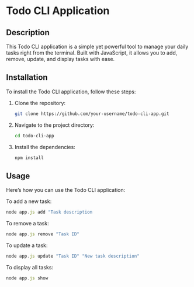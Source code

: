 # Todo CLI Application

## Description

This Todo CLI application is a simple yet powerful tool to manage your daily tasks right from the terminal. Built with JavaScript, it allows you to add, remove, update, and display tasks with ease.

## Installation

To install the Todo CLI application, follow these steps:

1. Clone the repository:

   ```bash
   git clone https://github.com/your-username/todo-cli-app.git
   ```

2. Navigate to the project directory:

   ```bash
   cd todo-cli-app
   ```

3. Install the dependencies:

   ```bash
   npm install
   ```

## Usage

Here’s how you can use the Todo CLI application:

To add a new task:

```javascript
node app.js add "Task description
```

To remove a task:

```javascript
node app.js remove "Task ID"
```

To update a task:

```javascript
node app.js update "Task ID" "New task description"
```

To display all tasks:

```javascript
node app.js show
```
